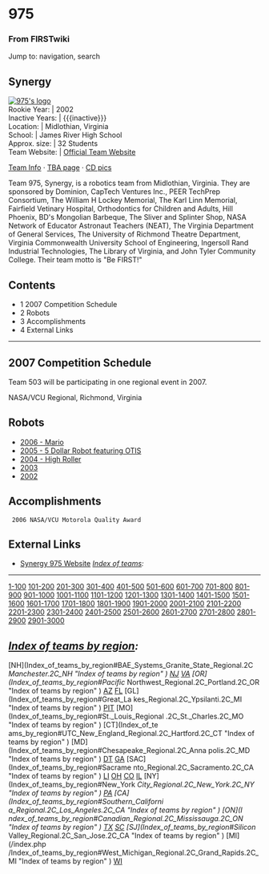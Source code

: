 

# 975

### From FIRSTwiki

Jump to: navigation, search

Synergy  
---  
[![975's logo](/media/4/46/Bbtitle3.gif)](Image:Bbtitle3.gif "975's
logo" )  
Rookie Year: | 2002  
Inactive Years: | {{{inactive}}}  
Location: | Midlothian, Virginia  
School: | James River High School  
Approx. size: | 32 Students  
Team Website: | [Official Team
Website](http://tech.groups.yahoo.com/group/Synergy_975/
"http://tech.groups.yahoo.com/group/Synergy_975/" )  
  
[Team Info](http://frclinks.appspot.com/t/975
"http://frclinks.appspot.com/t/975" ) · [TBA
page](http://www.thebluealliance.com/team/975
"http://www.thebluealliance.com/team/975" ) · [CD
pics](http://www.chiefdelphi.com/media/photos/tags/frc975
"http://www.chiefdelphi.com/media/photos/tags/frc975" )  
  
Team 975, Synergy, is a robotics team from Midlothian, Virginia. They are
sponsored by Dominion, CapTech Ventures Inc., PEER TechPrep Consortium, The
William H Lockey Memorial, The Karl Linn Memorial, Fairfield Vetinary
Hospital, Orthodontics for Children and Adults, Hill Phoenix, BD's Mongolian
Barbeque, The Sliver and Splinter Shop, NASA Network of Educator Astronaut
Teachers (NEAT), The Virginia Department of General Services, The University
of Richmond Theatre Department, Virginia Commonwealth University School of
Engineering, Ingersoll Rand Industrial Technologies, The Library of Virginia,
and John Tyler Community College. Their team motto is "Be FIRST!"

## Contents

  * 1 2007 Competition Schedule
  * 2 Robots
  * 3 Accomplishments
  * 4 External Links  
---  
  

## 2007 Competition Schedule

Team 503 will be participating in one regional event in 2007.

NASA/VCU Regional, Richmond, Virginia


## Robots

  * [2006 - Mario](/index.php?title=Mario_%28975%29&action=edit "Mario \(975\)" )
  * [2005 - 5 Dollar Robot featuring OTIS](/index.php?title=Five_Dollar_Robot_Featuring_OTIS_%28975%29&action=edit "Five Dollar Robot Featuring OTIS \(975\)" )
  * [2004 - High Roller](/index.php?title=High_Roller_%28975%29&action=edit "High Roller \(975\)" )
  * [2003](http://www.chiefdelphi.com/media/photos/15073 "http://www.chiefdelphi.com/media/photos/15073" )
  * [2002](http://www.chiefdelphi.com/media/photos/13779 "http://www.chiefdelphi.com/media/photos/13779" )


## Accomplishments

    
    
     2006 NASA/VCU Motorola Quality Award
    
    


## External Links

  * [Synergy 975 Website](http://tech.groups.yahoo.com/group/Synergy_975/ "http://tech.groups.yahoo.com/group/Synergy_975/" )
_[Index of teams](Index_of_teams "Index of teams" ):_  
---  
  
[1-100](Index_of_teams#1-100 "Index of teams" )
[101-200](Index_of_teams#101-200 "Index of teams" )
[201-300](Index_of_teams#201-300 "Index of teams" )
[301-400](Index_of_teams#301-400 "Index of teams" )
[401-500](Index_of_teams#401-500 "Index of teams" )
[501-600](Index_of_teams#501-600 "Index of teams" )
[601-700](Index_of_teams#601-700 "Index of teams" )
[701-800](Index_of_teams#701-800 "Index of teams" )
[801-900](Index_of_teams#801-900 "Index of teams" )
[901-1000](Index_of_teams#901-1000 "Index of teams" )
[1001-1100](Index_of_teams#1001-1100 "Index of teams" )
[1101-1200](Index_of_teams#1101-1200 "Index of teams" )
[1201-1300](Index_of_teams#1201-1300 "Index of teams" )
[1301-1400](Index_of_teams#1301-1400 "Index of teams" )
[1401-1500](Index_of_teams#1401-1500 "Index of teams" )
[1501-1600](Index_of_teams#1501-1600 "Index of teams" )
[1601-1700](Index_of_teams#1601-1700 "Index of teams" )
[1701-1800](Index_of_teams#1701-1800 "Index of teams" )
[1801-1900](Index_of_teams#1801-1900 "Index of teams" )
[1901-2000](Index_of_teams#1901-2000 "Index of teams" )
[2001-2100](Index_of_teams#2001-2100 "Index of teams" )
[2101-2200](Index_of_teams#2101-2200 "Index of teams" )
[2201-2300](Index_of_teams#2201-2300 "Index of teams" )
[2301-2400](Index_of_teams#2301-2400 "Index of teams" )
[2401-2500](Index_of_teams#2401-2500 "Index of teams" )
[2501-2600](Index_of_teams#2501-2600 "Index of teams" )
[2601-2700](Index_of_teams#2601-2700 "Index of teams" )
[2701-2800](Index_of_teams#2701-2800 "Index of teams" )
[2801-2900](Index_of_teams#2801-2900 "Index of teams" )
[2901-3000](Index_of_teams#2901-3000 "Index of teams" )  
  
_[Index of teams by region](Index_of_teams_by_region "Index of
teams by region" ):_  
---  
  
[NH](Index_of_teams_by_region#BAE_Systems_Granite_State_Regional.2C
_Manchester.2C_NH "Index of teams by region" )
[NJ](Index_of_teams_by_region#New_Jersey_Regional.2C_Trenton.2C_NJ
"Index of teams by region" )
[VA](Index_of_teams_by_region#NASA.2FVCU_Regional.2C_Richmond.2C_VA
"Index of teams by region" ) [OR](Index_of_teams_by_region#Pacific_
Northwest_Regional.2C_Portland.2C_OR "Index of teams by region" )
[AZ](Index_of_teams_by_region#Arizona_Regional.2C_Phoenix.2C_AZ
"Index of teams by region" )
[FL](Index_of_teams_by_region#Florida_Regional.2C_Orlando.2C_FL
"Index of teams by region" ) [GL](Index_of_teams_by_region#Great_La
kes_Regional.2C_Ypsilanti.2C_MI "Index of teams by region" ) [PIT](
Index_of_teams_by_region#Pittsburgh_Regional.2C_Pittsburgh.2C_PA "Index of
teams by region" ) [MO](Index_of_teams_by_region#St._Louis_Regional
.2C_St._Charles.2C_MO "Index of teams by region" ) [CT](Index_of_te
ams_by_region#UTC_New_England_Regional.2C_Hartford.2C_CT "Index of teams by
region" ) [MD](Index_of_teams_by_region#Chesapeake_Regional.2C_Anna
polis.2C_MD "Index of teams by region" )
[DT](Index_of_teams_by_region#Detroit_Regional.2C_Detroit.2C_MI
"Index of teams by region" )
[GA](Index_of_teams_by_region#Peachtree_Regional.2C_Duluth.2C_GA
"Index of teams by region" ) [SAC](Index_of_teams_by_region#Sacrame
nto_Regional.2C_Sacramento.2C_CA "Index of teams by region" ) [LI](
Index_of_teams_by_region#SBPLI_Long_Island_Regional.2C_Brentwood.2C_NY "Index
of teams by region" )
[OH](Index_of_teams_by_region#Buckeye_Regional.2C_Cleveland.2C_OH
"Index of teams by region" )
[CO](Index_of_teams_by_region#Colorado_Regional.2C_Denver.2C_CO
"Index of teams by region" )
[IL](Index_of_teams_by_region#Midwest_Regional.2C_Evanston.2C_IL
"Index of teams by region" ) [NY](Index_of_teams_by_region#New_York
_City_Regional.2C_New_York.2C_NY "Index of teams by region" ) [PA](
Index_of_teams_by_region#Philadelphia_Regional.2C_Philadelphia.2C_PA "Index of
teams by region" ) [CA](Index_of_teams_by_region#Southern_Californi
a_Regional.2C_Los_Angeles.2C_CA "Index of teams by region" ) [ON](I
ndex_of_teams_by_region#Canadian_Regional.2C_Mississauga.2C_ON "Index of teams
by region" )
[TX](Index_of_teams_by_region#Lone_Star_Regional.2C_Houston.2C_TX
"Index of teams by region" )
[SC](Index_of_teams_by_region#Palmetto_Regional.2C_Columbia.2C_SC
"Index of teams by region" ) [SJ](Index_of_teams_by_region#Silicon_
Valley_Regional.2C_San_Jose.2C_CA "Index of teams by region" ) [MI](/index.php
/Index_of_teams_by_region#West_Michigan_Regional.2C_Grand_Rapids.2C_MI "Index
of teams by region" )
[WI](Index_of_teams_by_region#Wisconsin_Regional.2C_Milwaukee.2C_WI
"Index of teams by region" )  
  
